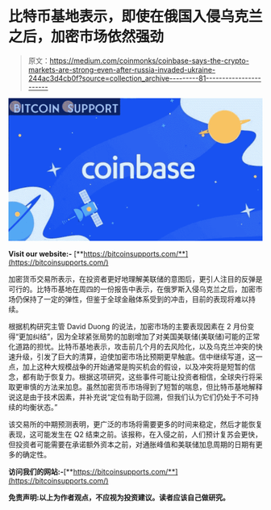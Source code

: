# 比特币基地表示，即使在俄国入侵乌克兰之后，加密市场依然强劲

> 原文：<https://medium.com/coinmonks/coinbase-says-the-crypto-markets-are-strong-even-after-russia-invaded-ukraine-244ac3d4cb0f?source=collection_archive---------81----------------------->

![](img/957b42e5d1c68a069d1e33570cb6f28c.png)

**Visit our website:-** [**https://bitcoinsupports.com/**](https://bitcoinsupports.com/)

加密货币交易所表示，在投资者更好地理解美联储的意图后，更引人注目的反弹是可行的。比特币基地在周四的一份报告中表示，在俄罗斯入侵乌克兰之后，加密市场仍保持了一定的弹性，但鉴于全球金融体系受到的冲击，目前的表现将难以持续。

根据机构研究主管 David Duong 的说法，加密市场的主要表现因素在 2 月份变得“更加纠结”，因为全球紧张局势的加剧增加了对美国美联储(美联储)可能的正常化道路的担忧。比特币基地表示，攻击前几个月的去风险化，以及乌克兰冲突的快速升级，引发了巨大的清算，迫使加密市场比预期更早触底。信中继续写道，这一点，加上这种大规模战争的开始通常是购买机会的假设，以及冲突将是短暂的信念，都有助于恢复力。根据这项研究，这些事件可能让投资者相信，全球央行将采取更审慎的方法来加息。虽然加密货币市场得到了短暂的喘息，但比特币基地解释说这是由于技术因素，并补充说“定位有助于回溯，但我们认为它们仍处于不可持续的均衡状态。”

该交易所的中期预测表明，更广泛的市场将需要更多的时间来稳定，然后才能恢复表现，这可能发生在 Q2 结束之前。该报称，在入侵之前，人们预计复苏会更快，但投资者可能需要在承诺额外资本之前，对通胀峰值和美联储加息周期的日期有更多的确定性。

**访问我们的网站:-**[**https://bitcoinsupports.com/**](https://bitcoinsupports.com/)

**免责声明:以上为作者观点，不应视为投资建议。读者应该自己做研究。**